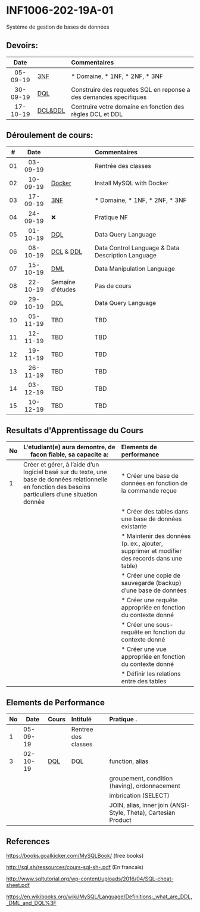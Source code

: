 # INF1006-202-19A-01
Système de gestion de bases de données

## Devoirs:

| Date   |                                                     |     Commentaires                                                      |
|:------:|:----------------------------------------------------|:----------------------------------------------------------------------|
|05-09-19| [3NF](./1.3NF)                                      | * Domaine, * 1NF, * 2NF, * 3NF                                        |
|30-09-19| [DQL](2.DQL/PRATIQUE.md)                            | Construire des requetes SQL en reponse a des demandes specifiques  |
|17-10-19| [DCL&DDL](3.DCL&DDL/PRATIQUE.md)                    | Contruire votre domaine en fonction des règles DCL et DDL  |


## Déroulement de cours:

|# | Date   |                                                     |     Commentaires                                                   |
|--|:------:|:----------------------------------------------------|:-------------------------------------------------------------------|
|01|03-09-19|                                                     | Rentrée des classes                                                |
|02|10-09-19| [Docker](./0.Docker)                                | Install MySQL with Docker                                          |
|03|17-09-19| [3NF](./1.3NF)                                      | * Domaine, * 1NF, * 2NF, * 3NF                                     |
|04|24-09-19| :x:                                                 | Pratique NF                                                       |
|05|01-10-19| [DQL](2.DQL)                                        | Data Query Language                                               |
|06|08-10-19| [DCL]() & [DDL]()                                   | Data Control Language   & Data Description Language               |
|07|15-10-19| [DML]()                                             | Data Manipulation Language                                         |
|08|22-10-19| Semaine d'études                                    | Pas de cours                                                       |
|09|29-10-19| [DQL]()                                             | Data Query Language                                               |
|10|05-11-19| TBD                                                 | TBD                                                                |
|11|12-11-19| TBD                                                 | TBD                                                                |
|12|19-11-19| TBD                                                 | TBD                                                                |
|13|26-11-19| TBD                                                 | TBD                                                                |
|14|03-12-19| TBD                                                 | TBD                                                                |
|15|10-12-19| TBD                                                 | TBD                                                                |



## Resultats d'Apprentissage du Cours

|No|L'etudiant(e) aura demontre, de facon fiable, sa capacite a:      |          Elements de performance                               |
|--|------------------------------------------------------------------|:---------------------------------------------------------------|
| 1| Créer et gérer, à l’aide d’un logiciel basé sur du texte, une base de données relationnelle en fonction des besoins particuliers d’une situation donnée                                                | * Créer une base de données en fonction de la commande reçue
|  |                                                                  | * Créer des tables dans une base de données existante
|  |                                                                  | * Maintenir des données (p. ex., ajouter, supprimer et modifier des records dans une table) |
|  |                                                                  | * Créer une copie de sauvegarde (backup) d’une base de données |
|  |                                                                  | * Créer une requête appropriée en fonction du contexte donné   |
|  |                                                                  | * Créer une sous-requête en fonction du contexte donné         |
|  |                                                                  | * Créer une vue appropriée en fonction du contexte donné       |
|  |                                                                  | * Définir les relations entre des tables                       |

## Elements de Performance

|No| Date   | Cours                       | Intitulé              |  Pratique .                                                    |
|--|--------|:----------------------------|:----------------------|:---------------------------------------------------------------|
| 1|05-09-19|                             | Rentree des classes   |                                                                |
| 3|02-10-19| [DQL](./2.DQL#exercices)    | DQL                   | function, alias                                                |
|  |        |                             |                       | groupement, condition (having), ordonnacement                  |
|  |        |                             |                       | imbrication (SELECT)                                           |
|  |        |                             |                       | JOIN, alias, inner join (ANSI-Style, Theta), Cartesian Product |


## References

https://books.goalkicker.com/MySQLBook/ (free books)

http://sql.sh/ressources/cours-sql-sh-.pdf (En francais)

http://www.sqltutorial.org/wp-content/uploads/2016/04/SQL-cheat-sheet.pdf

https://en.wikibooks.org/wiki/MySQL/Language/Definitions:_what_are_DDL,_DML_and_DQL%3F

